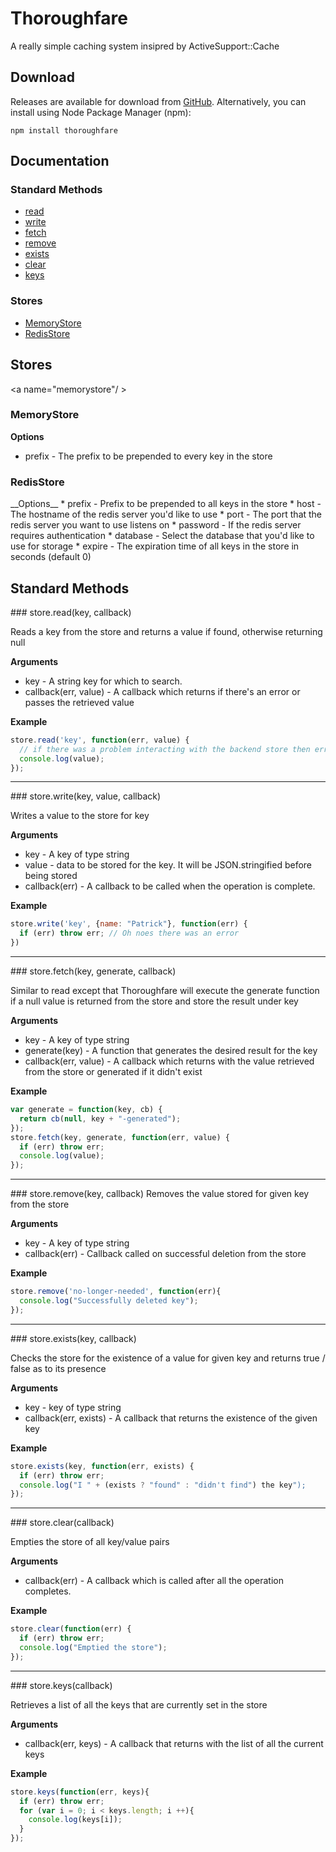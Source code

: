# Thoroughfare

A really simple caching system insipred by ActiveSupport::Cache

## Download

Releases are available for download from
[GitHub](http://github.com/patrickod/thoroughfare/downloads).
Alternatively, you can install using Node Package Manager (npm):

    npm install thoroughfare


## Documentation

### Standard Methods

* [read](#read)
* [write](#write)
* [fetch](#fetch)
* [remove](#remove)
* [exists](#exists)
* [clear](#clear)
* [keys](#keys)

### Stores
* [MemoryStore](#memorystore)
* [RedisStore](#redisstore)

## Stores

<a name="memorystore"/ >
### MemoryStore
__Options__
  * prefix - The prefix to be prepended to every key in the store

### RedisStore
<a name="redisstore" />
__Options__
  * prefix - Prefix to be prepended to all keys in the store
  * host - The hostname of the redis server you'd like to use
  * port - The port that the redis server you want to use listens on
  * password - If the redis server requires authentication
  * database - Select the database that you'd like to use for storage
  * expire - The expiration time of all keys in the store in seconds (default 0)

## Standard Methods

<a name="read" />
### store.read(key, callback)

  Reads a key from the store and returns a value if found, otherwise returning null

__Arguments__

* key - A string key for which to search.
* callback(err, value) - A callback which returns if there's an error or passes the retrieved value

__Example__

```js
store.read('key', function(err, value) {
  // if there was a problem interacting with the backend store then err will contain that err
  console.log(value);
});
```

---------------------------------------

<a name="write" />
### store.write(key, value, callback)

  Writes a value to the store for key

__Arguments__

* key - A key of type string
* value - data to be stored for the key. It will be JSON.stringified before being stored
* callback(err) - A callback to be called when the operation is complete.

__Example__

```js
store.write('key', {name: "Patrick"}, function(err) {
  if (err) throw err; // Oh noes there was an error
})
```
---------------------------------------

<a name="fetch" />
### store.fetch(key, generate, callback)

Similar to read except that Thoroughfare will execute the generate function if a null value is returned from the store and store the result under key

__Arguments__

* key - A key of type string
* generate(key) - A function that generates the desired result for the key
* callback(err, value) - A callback which returns with the value retrieved from the store or generated if it didn't exist

__Example__

```js
var generate = function(key, cb) {
  return cb(null, key + "-generated");
});
store.fetch(key, generate, function(err, value) {
  if (err) throw err;
  console.log(value);
});
```

---------------------------------------

<a name="remove" />
### store.remove(key, callback)
  Removes the value stored for given key from the store

__Arguments__

* key - A key of type string
* callback(err) - Callback called on successful deletion from the store

__Example__

```js
store.remove('no-longer-needed', function(err){
  console.log("Successfully deleted key");
});
```

---------------------------------------

<a name="exists" />
### store.exists(key, callback)

  Checks the store for the existence of a value for given key and returns true / false as to its presence

__Arguments__
* key - key of type string
* callback(err, exists) - A callback that returns the existence of the given key

__Example__
```js
store.exists(key, function(err, exists) {
  if (err) throw err;
  console.log("I " + (exists ? "found" : "didn't find") the key");
});
```

---------------------------------------

<a name="clear" />
### store.clear(callback)

Empties the store of all key/value pairs

__Arguments__

* callback(err) - A callback which is called after all the operation completes.

__Example__

```js
store.clear(function(err) {
  if (err) throw err;
  console.log("Emptied the store");
});
```

---------------------------------------

<a name="keys" />
### store.keys(callback)

  Retrieves a list of all the keys that are currently set in the store

__Arguments__
* callback(err, keys) - A callback that returns with the list of all the current keys

__Example__
```js
store.keys(function(err, keys){
  if (err) throw err;
  for (var i = 0; i < keys.length; i ++){
    console.log(keys[i]);
  }
});
```
